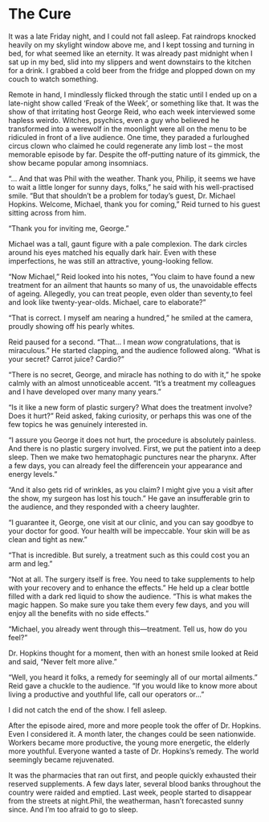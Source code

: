 # The Cure

It was a late Friday night, and I could not fall asleep. Fat raindrops knocked
heavily on my skylight window above me, and I kept tossing and turning in bed,
for what seemed like an eternity. It was already past midnight when I sat up in
my bed, slid into my slippers and went downstairs to the kitchen for a drink. I
grabbed a cold beer from the fridge and plopped down on my couch to watch
something.

Remote in hand, I mindlessly flicked through the static until I ended up on a
late-night show called ‘Freak of the Week’, or something like that. It was the
show of that irritating host George Reid, who each week interviewed some hapless
weirdo. Witches, psychics, even a guy who believed he transformed into a
werewolf in the moonlight were all on the menu to be ridiculed in front of a
live audience. One time, they paraded a furloughed circus clown who claimed he
could regenerate any limb lost – the most memorable episode by far. Despite the
off-putting nature of its gimmick, the show became popular among insomniacs.

“… And that was Phil with the weather. Thank you, Philip, it seems we have to
wait a little longer for sunny days, folks,” he said with his well-practised
smile. “But that shouldn’t be a problem for today’s guest, Dr. Michael Hopkins.
Welcome, Michael, thank you for coming,” Reid turned to his guest sitting across
from him.

“Thank you for inviting me, George.”

Michael was a tall, gaunt figure with a pale complexion. The dark circles around
his eyes matched his equally dark hair. Even with these imperfections, he was
still an attractive, young-looking fellow.

“Now Michael,” Reid looked into his notes, “You claim to have found a new
treatment for an ailment that haunts so many of us, the unavoidable effects of
ageing. Allegedly, you can treat people, even older than seventy,to feel and
look like twenty-year-olds. Michael, care to elaborate?”

“That is correct. I myself am nearing a hundred,” he smiled at the camera,
proudly showing off his pearly whites.

Reid paused for a second. “That… I mean _wow_ congratulations, that is
miraculous.” He started clapping, and the audience followed along. “What is your
secret? Carrot juice? Cardio?”

“There is no secret, George, and miracle has nothing to do with it,” he spoke
calmly with an almost unnoticeable accent. “It’s a treatment my colleagues and I
have developed over many many years.”

“Is it like a new form of plastic surgery? What does the treatment involve? Does
it hurt?” Reid asked, faking curiosity, or perhaps this was one of the few
topics he was genuinely interested in.

“I assure you George it does not hurt, the procedure is absolutely painless. And
there is no plastic surgery involved. First, we put the patient into a deep
sleep. Then we make two hematophagic punctures near the pharynx. After a few
days, you can already feel the differencein your appearance and energy levels.”

“And it also gets rid of wrinkles, as you claim? I might give you a visit after
the show, my surgeon has lost his touch.” He gave an insufferable grin to the
audience, and they responded with a cheery laughter.

“I guarantee it, George, one visit at our clinic, and you can say goodbye to
your doctor for good. Your health will be impeccable. Your skin will be as clean
and tight as new.”

“That is incredible. But surely, a treatment such as this could cost you an arm
and leg.”

“Not at all. The surgery itself is free. You need to take supplements to help
with your recovery and to enhance the effects.” He held up a clear bottle filled
with a dark red liquid to show the audience. “This is what makes the magic
happen. So make sure you take them every few days, and you will enjoy all the
benefits with no side effects.”

“Michael, you already went through this—treatment. Tell us, how do you feel?”

Dr. Hopkins thought for a moment, then with an honest smile looked at Reid and
said, “Never felt more alive.”

“Well, you heard it folks, a remedy for seemingly all of our mortal ailments.”
Reid gave a chuckle to the audience. “If you would like to know more about
living a productive and youthful life, call our operators or…”

I did not catch the end of the show. I fell asleep.

After the episode aired, more and more people took the offer of Dr. Hopkins.
Even I considered it. A month later, the changes could be seen nationwide.
Workers became more productive, the young more energetic, the elderly more
youthful. Everyone wanted a taste of Dr. Hopkins’s remedy. The world seemingly
became rejuvenated.

It was the pharmacies that ran out first, and people quickly exhausted their
reserved supplements. A few days later, several blood banks throughout the
country were raided and emptied. Last week, people started to disappear from the
streets at night.Phil, the weatherman, hasn’t forecasted sunny since. And I’m
too afraid to go to sleep.
